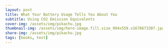 ```yaml
---
layout: post
title: What Your Battery Usage Tells You About You
subtitle: Using CO2 Emission Equivalents
cover-img: /assets/img/pikachu.jpg
thumbnail-img: /assets/img/hero-image.fill.size_994x559.v1678673307.jpg
share-img: /assets/img/pikachu.jpg
tags: [books, test]
---
```

